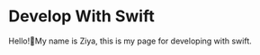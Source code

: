 # Develop With Swift

<meta http-equiv="refresh" content="0; url=http://example.com/" />

<meta http-equiv="refresh" content="0; url=http://example.com/" />

<meta http-equiv="refresh" content="0; url=http://example.com/" />



Hello!👋My name is Ziya, this is my page for developing with swift.
